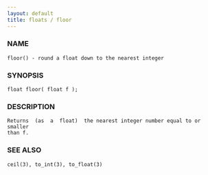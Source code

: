 ```yaml
---
layout: default
title: floats / floor
---
```


### NAME

    floor() - round a float down to the nearest integer


### SYNOPSIS

    float floor( float f );


### DESCRIPTION

    Returns  (as  a  float)  the nearest integer number equal to or smaller
    than f.


### SEE ALSO

    ceil(3), to_int(3), to_float(3)
